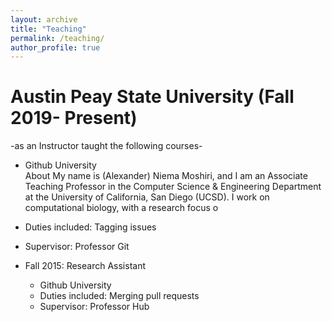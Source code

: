```yaml
---
layout: archive
title: "Teaching"
permalink: /teaching/
author_profile: true
---
```

Austin Peay State University (Fall 2019- Present)
======
-as an Instructor taught the following courses-
  * Github University<br>About My name is (Alexander) Niema Moshiri, and I am an Associate Teaching Professor in the Computer Science & Engineering Department at the University of California, San Diego (UCSD). I work on computational biology, with a research focus o
  * Duties included: Tagging issues
  * Supervisor: Professor Git

* Fall 2015: Research Assistant
  * Github University
  * Duties included: Merging pull requests
  * Supervisor: Professor Hub
